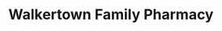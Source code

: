---
title: "Walkertown Family Pharmacy"
url: /walkertown/walkertown-family-pharmacy/
shop: Drogerie
---